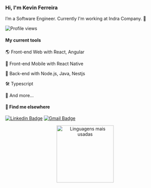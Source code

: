 ### Hi, I'm Kevin Ferreira

I’m a Software Engineer. Currently I'm working at Indra Company. 🚀

<p align="left"> <img src="https://komarev.com/ghpvc/?username=ksilvafe&color=blue" alt="Profile views" /> </p>

#### My current tools   

🌎 Front-end Web with React, Angular

📲 Front-end Mobile with React Native

📡 Back-end with Node.js, Java, Nestjs

🛠️ Typescript  

🧰 And more...  

#### 💬 Find me elsewhere

[![Linkedin Badge](https://img.shields.io/badge/-Linkedin-blue?style=flat-square&logo=Linkedin&logoColor=white&link=https://www.linkedin.com/in/keviferreiradev/)](https://www.linkedin.com/in/keviferreiradev/) 
[![Gmail Badge](https://img.shields.io/badge/-ferreirakevin325@gmail.com-c14438?style=flat-square&logo=Gmail&logoColor=white&link=mailto:ferreirakevin325@gmail.com)](mailto:ferreirakevin325@gmail.com)

<div align="center">
     <a href="https://github.com/ksilvafe">
        <img height="180em" src="https://github-readme-stats.vercel.app/api/top-langs/?username=ksilvafe&hide=html&layout=compact&&show_icons=true&line_height=27&count_private=true&title_color=ffffff&text_color=c9cacc&icon_color=2bbc8a&bg_color=1d1f21"
        alt="Linguagens mais usadas" align="center">
    </a>
</div>
